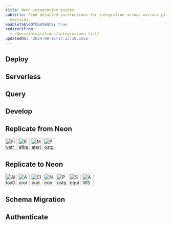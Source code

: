 ```yaml
---
title: Neon integration guides
subtitle: Find detailed instructions for integration across various platforms and
  services.
enableTableOfContents: true
redirectFrom:
  - /docs/integrations/integrations-list/
updatedOn: '2024-08-15T17:23:10.555Z'
---
```


## Deploy

<TechnologyNavigation open>

<a href="/docs/guides/vercel" title="Vercel" description="Connect with the Neon Vercel Integration" icon="vercel"></a>

<a href="/docs/guides/cloudflare-pages" title="Cloudflare Pages" description="Use Neon with Cloudflare Pages" icon="cloudflare"></a>

<a href="/docs/guides/cloudflare-workers" title="Cloudflare Workers" description="Use Neon with Cloudflare Workers" icon="cloudflare"></a>

<a href="/docs/guides/deno" title="Deno Deploy" description="Use Neon with Deno Deploy" icon="deno"></a>

<a href="/docs/guides/heroku" title="Heroku" description="Deploy Your App with Neon Postgres on Heroku" icon="heroku"></a>

<a href="/docs/guides/koyeb" title="Koyeb" description="Use Neon with Koyeb" icon="koyeb"></a>

<a href="/docs/guides/netlify-functions" title="Netlify Functions" description="Connect a Neon Postgres database to your Netlify Functions application" icon="netlify"></a>

<a href="/docs/guides/railway" title="Railway" description="Use Neon Postgres with Railway" icon="railway"></a>

<a href="/docs/guides/render" title="Render" description="Use Neon Postgres with Render" icon="render"></a>

</TechnologyNavigation>

## Serverless

<TechnologyNavigation open>

<a href="/docs/serverless/serverless-driver" title="Neon" description="Connect with the Neon serverless driver" icon="neon"></a>

<a href="/docs/guides/aws-lambda" title="AWS Lambda" description="Connect from AWS Lambda to Neon" icon="aws-lambda"></a>

</TechnologyNavigation>

## Query

<TechnologyNavigation open>

<a href="/docs/guides/exograph" title="Exograph" description="Use Exograph with Neon" icon="exograph"></a>

<a href="/docs/guides/ferretdb" title="FerretDB" description="Use FerretDB with Neon" icon="ferret"></a>

<a href="/docs/guides/grafbase" title="Grafbase" description="Use Grafbase Edge Resolvers with Neon" icon="grafbase"></a>

<a href="/docs/guides/hasura" title="Hasura" description="Connect from Hasura Cloud to Neon" icon="hasura"></a>

<a href="/docs/guides/cloudflare-hyperdrive" title="Cloudflare Hyperdrive" description="Use Neon with Cloudflare Hyperdrive" icon="cloudflare"></a>

<a href="/docs/guides/askyourdatabase" title="Ask Your Database" description="Chat with your Neon Postgres database with AskYourDatabase" icon="database"></a>

<a href="/docs/guides/stepzen" title="StepZen" description="Use StepZen with Neon" icon="stepzen"></a>

<a href="/docs/guides/wundergraph" title="Wundergraph" description="Use Wundergraph with Neon" icon="wundergraph"></a>

<a href="/docs/guides/outerbase" title="Outerbase" description="Connect Outerbase to Neon" icon="outerbase"></a>

</TechnologyNavigation>

## Develop

<TechnologyNavigation open>

<a href="/docs/guides/neon-github-app" title="GitHub integration" description="Use the Neon GitHub integration" icon="github"></a>

<a href="/docs/guides/neosync-anonymize" title="Neosync" description="Anonymize data with Neosync" icon="neosync"></a>

<a href="/docs/guides/neosync-generate" title="Neosync" description="Seed data with Neosync" icon="neosync"></a>

<a href="/docs/guides/prisma" title="Prisma" description="Connect from Prisma to Neon" icon="prisma"></a>

<a href="/docs/guides/typeorm" title="TypeORM" description="Connect from TypeORM to Neon" icon="typeorm"></a>

<a href="/docs/guides/knex" title="Knex" description="Connect from Knex to Neon" icon="knex"></a>

</TechnologyNavigation>

## Replicate from Neon

<TechnologyNavigation open>

<a href="/docs/guides/logical-replication-airbyte" title="Airbyte" description="Replicate data from Neon with Airbyte" icon="airbyte"></a>

<a href="/docs/guides/bemi" title="Bemi" description="Create an automatic audit trail with Bemi" icon="bemi"></a>

<a href="/docs/guides/logical-replication-clickhouse" title="ClickHouse" description="Replicate data from Neon to ClickHouse (DoubleCloud)" icon="clickhouse"></a>

<a href="/docs/guides/logical-replication-decodable" title="Decodable" description="Replicate data from Neon with Decodable" icon="decodable"></a>

<img src="/images/technology-logos/fivetran-logo.svg" width="36" height="36" alt="Fivetran" href="/docs/guides/logical-replication-fivetran" title="Replicate data from Neon with Fivetran" />

<img src="/images/technology-logos/kafka-logo.svg" width="36" height="36" alt="Kafka" href="/docs/guides/logical-replication-kafka-confluent" title="Replicate data from Neon with Kafka (Confluent)" />

<img src="/images/technology-logos/materialize-logo.svg" width="36" height="36" alt="Materialize" href="/docs/guides/logical-replication-materialize" title="Replicate data from Neon to Materialize" />

<img src="/images/technology-logos/postgresql-logo.svg" width="36" height="36" alt="PostgreSQL" href="/docs/guides/logical-replication-postgres" title="Replicate data from Neon to PostgreSQL" />

</TechnologyNavigation>

## Replicate to Neon

<TechnologyNavigation open>

<img src="/images/technology-logos/alloydb-logo.svg" width="36" height="36" alt="AlloyDB" href="/docs/guides/logical-replication-alloydb" title="Replicate data from AlloyDB to Neon" />

<img src="/images/technology-logos/aws-rds-logo.svg" width="36" height="36" alt="Aurora" href="/docs/guides/logical-replication-aurora-to-neon" title="Replicate data from Aurora to Neon" />

<img src="/images/technology-logos/google-cloud-sql-logo.svg" width="36" height="36" alt="Cloud SQL" href="/docs/guides/logical-replication-cloud-sql" title="Replicate data from Cloud SQL to Neon" />

<img src="/images/technology-logos/neon-logo.svg" width="36" height="36" alt="Neon to Neon" href="/docs/guides/logical-replication-neon-to-neon" title="Replicate data from Neon to Neon" />

<img src="/images/technology-logos/postgresql-logo.svg" width="36" height="36" alt="Postgres" href="/docs/guides/logical-replication-postgres" title="Replicate data from PostgreSQL to Neon" />

<img src="/images/technology-logos/sequin-logo.svg" width="36" height="36" alt="Sequin" href="/docs/guides/sequin" title="Stream data from platforms like Stripe, Linear, and GitHub to Neon" />

<img src="/images/technology-logos/aws-rds-logo.svg" width="36" height="36" alt="AWS RDS" href="/docs/guides/logical-replication-rds-to-neon" title="Replicate data from AWS RDS PostgreSQL to Neon" />

</TechnologyNavigation>

## Schema Migration

<TechnologyNavigation open>

<a href="/docs/guides/django-migrations" title="Django" description="Connect a Django application to Neon" icon="django"></a>

<a href="/docs/guides/drizzle-migrations" title="Drizzle" description="Schema migration with Neon Postgres and Drizzle ORM" icon="drizzle"></a>

<a href="/docs/guides/entity-migrations" title="Entity Framework" description="Schema migration with Neon and Entity Framework" icon="entity"></a>

<a href="/docs/guides/flyway" title="Flyway" description="Use Flyway with Neon" icon="flyway"></a>

<a href="/docs/guides/laravel" title="Laravel" description="Connect from Laravel to Neon" icon="laravel"></a>

<a href="/docs/guides/liquibase" title="Liquibase" description="Use Liquibase with Neon" icon="liquibase"></a>

<a href="/docs/guides/prisma-migrations" title="Prisma" description="Schema migration with Neon Postgres and Prisma ORM" icon="prisma"></a>

<a href="/docs/guides/rails-migrations" title="Rails" description="Connect a Rails application to Neon" icon="rails"></a>

<a href="/docs/guides/sequelize" title="Sequelize" description="Schema migration with Neon Postgres and Sequelize" icon="sequelize"></a>

<a href="/docs/guides/sqlalchemy" title="SQLAlchemy" description="Connect an SQLAlchemy application to Neon" icon="sqlalchemy"></a>

</TechnologyNavigation>

## Authenticate

<TechnologyNavigation open>

<a href="/docs/guides/auth-auth0" title="Auth0" description="Authenticate Neon Postgres application users with Auth0" icon="auth0"></a>

<a href="/docs/guides/auth-clerk" title="Clerk" description="Authenticate Neon Postgres application users with Clerk" icon="clerk"></a>

<a href="/docs/guides/auth-okta" title="Okta" description="Authenticate Neon Postgres application users with Okta" icon="okta"></a>

</TechnologyNavigation>
